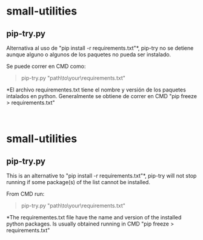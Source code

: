 # small-utilities



## pip-try.py

Alternativa al uso de "pip install -r requirements.txt"*, pip-try no se detiene aunque alguno o algunos de los paquetes no pueda ser instalado.

Se puede correr en CMD como:  
> pip-try.py "path\to\your\requirements.txt"

*El archivo requirementes.txt tiene el nombre y versión de los paquetes intalados en python. Generalmente se obtiene de correr en CMD "pip freeze > requirements.txt"


$~~~$
$~~~$
$~~~$
$~~~$
$~~~$
$~~~$
$~~~$
$~~~$
$~~~$
$~~~$
$~~~$
$~~~$


# small-utilities

## pip-try.py

This is an alternative to "pip install -r requirements.txt"*, pip-try will
not stop running if some package(s) of the list cannot be installed.

From CMD run:  
> pip-try.py "path\to\your\requirements.txt"

*The requirementes.txt file have the name and version of the installed python
packages. Is usually obtained running in CMD "pip freeze > requirements.txt"

